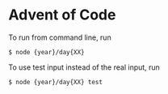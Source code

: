 # Advent of Code

To run from command line, run
```
$ node {year}/day{XX}
```

To use test input instead of the real input, run
```
$ node {year}/day{XX} test
```
